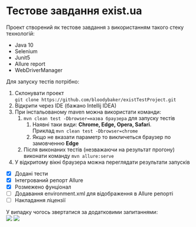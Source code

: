 # Тестове завдання exist.ua
Проект створений як тестове завдання з використанням такого стеку технологій:
* Java 10
* Selenium
* Junit5
* Allure report
* WebDriverManager

Для запуску тестів потрібно:
1. Склонувати проект   
     ```git clone https://github.com/bloodybaker/existTestProject.git ```
2. Відкрити через IDE (бажано Intellij IDEA)
3. При інстальованому maven можна використати команди:
    1. ```mvn clean test -Dbrowser=назва браузера``` для запуску тестів
       1. Наявні таки види: **Chrome, Edge, Opera, Safari**.  
          Приклад ```mvn clean test -Dbrowser=chrome```
       2. Якщо не вказати параметр то викличеться браузер по замовченню **Edge**
    2. Після виконаних тестів (незважаючи на результат прогону) виконати команду ```mvn allure:serve```
4. У відкритому вікні браузера можна переглядати результати запусків

- [x] Додані тести
- [x] Інтегрований репорт Allure
- [x] Розмежено фунціонал
- [ ] Додавання environment.xml для відображення в Allure репорті
- [ ] Накладання ліцензії

У випадку чогось звертатися за додатковими запитаннями:   
<a href="https://t.me/opcoder"><img src="https://img.shields.io/badge/Telegram-2CA5E0?style=for-the-badge&logo=telegram&logoColor=white" target=”_blank”/></a>
<a href="mailto:emersonpess011108@gmail.com?"><img src="https://img.shields.io/badge/gmail-%23DD0031.svg?&style=for-the-badge&logo=gmail&logoColor=white" target=”_blank”/></a>


